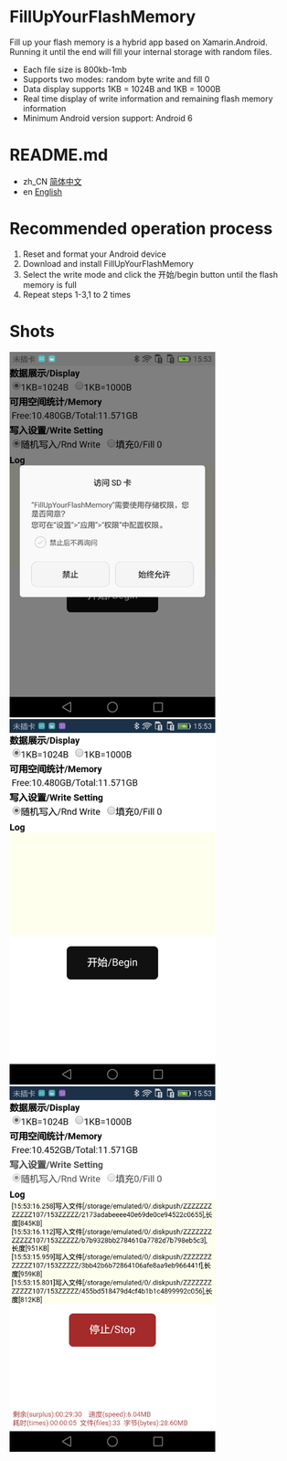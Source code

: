 # FillUpYourFlashMemory
Fill up your flash memory is a hybrid app based on Xamarin.Android. Running it until the end will fill your internal storage with random files.
* Each file size is 800kb-1mb
* Supports two modes: random byte write and fill 0
* Data display supports 1KB = 1024B and 1KB = 1000B
* Real time display of write information and remaining flash memory information
* Minimum Android version support: Android 6

# README.md
* zh_CN [简体中文](/README.md)
* en [English](/README.en.md)

# Recommended operation process
1. Reset and format your Android device
2. Download and install FillUpYourFlashMemory
3. Select the write mode and click the 开始/begin button until the flash memory is full
4. Repeat steps 1-3,1 to 2 times

# Shots  
<img width="360" height="640" src="/Screenshots/1.png" alt="权限获取" />
<img width="360" height="640" src="/Screenshots/2.png" alt="主界面" />
<img width="360" height="640" src="/Screenshots/3.png" alt="运行中" />
